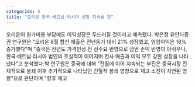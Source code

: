 ```yaml
---
categories: h
title: "오리온 한국·베트남·러시아 성장 지속될 것"
---
```

오리온이 원가비용 부담에도 이익성장은 두드러질 것이라고 예측됐다. 박은정 유안타증권 연구원은 "오리온 8월 합산 매출은 전년동기 대비 21% 성장했고, 영업이익은 18% 증가했다"며 "중국은 전년도 가격인상 전 선수요 반영으로 금번 손익 반영이 아쉬우나, 한국·베트남·러시아 법인의 호실적이 이어지며 전사 매출과 이익 모두 강한 성장을 나타냈다"고 분석했다.박 연구원은 중국에 대해 "전월에 이어 지속되는 부진은 중국시장 전체적으로 봉쇄 이후 추가적으로 나타났던 간헐적 봉쇄 영향으로 재고 소진이 지연된 영향"으로 판단하며 "향후 재고